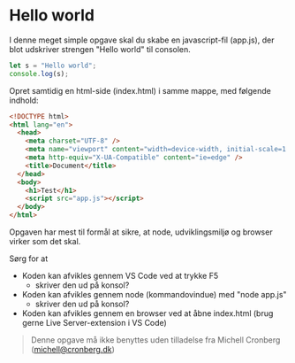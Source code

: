 # Hello world

I denne meget simple opgave skal du skabe en javascript-fil (app.js), der blot udskriver strengen "Hello world" til consolen.

```javascript
let s = "Hello world";
console.log(s);
```

Opret samtidig en html-side (index.html) i samme mappe, med følgende indhold:

```html
<!DOCTYPE html>
<html lang="en">
  <head>
    <meta charset="UTF-8" />
    <meta name="viewport" content="width=device-width, initial-scale=1.0" />
    <meta http-equiv="X-UA-Compatible" content="ie=edge" />
    <title>Document</title>
  </head>
  <body>
    <h1>Test</h1>
    <script src="app.js"></script>
  </body>
</html>
```

Opgaven har mest til formål at sikre, at node, udviklingsmiljø og browser virker som det skal.

Sørg for at

- Koden kan afvikles gennem VS Code ved at trykke F5
  - skriver den ud på konsol?
- Koden kan afvikles gennem node (kommandovindue) med "node app.js"
  - skriver den ud på konsol?
- Koden kan afvikles gennem en browser ved at åbne index.html (brug gerne Live Server-extension i VS Code)

> Denne opgave må ikke benyttes uden tilladelse fra Michell Cronberg (michell@cronberg.dk)
